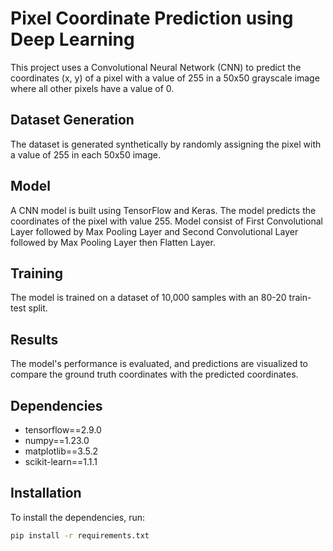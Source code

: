 # Pixel Coordinate Prediction using Deep Learning

This project uses a Convolutional Neural Network (CNN) to predict the coordinates (x, y) of a pixel with a value of 255 in a 50x50 grayscale image where all other pixels have a value of 0.

## Dataset Generation

The dataset is generated synthetically by randomly assigning the pixel with a value of 255 in each 50x50 image.

## Model

A CNN model is built using TensorFlow and Keras. The model predicts the coordinates of the pixel with value 255. Model consist of First Convolutional Layer followed by Max Pooling Layer and Second Convolutional Layer followed by Max Pooling Layer then Flatten Layer.

## Training

The model is trained on a dataset of 10,000 samples with an 80-20 train-test split.

## Results

The model's performance is evaluated, and predictions are visualized to compare the ground truth coordinates with the predicted coordinates.

## Dependencies

- tensorflow==2.9.0
- numpy==1.23.0
- matplotlib==3.5.2
- scikit-learn==1.1.1

## Installation

To install the dependencies, run:

```bash
pip install -r requirements.txt
